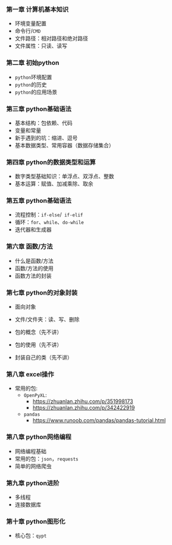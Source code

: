 
### 第一章 计算机基本知识 

- 环境变量配置
- 命令行/`CMD`
- 文件路径：相对路径和绝对路径
- 文件属性：只读、读写

### 第二章 初始python

- `python`环境配置
- `python`的历史
- `python`的应用场景

### 第三章 python基础语法

- 基本结构：包依赖、代码
- 变量和常量
- 新手遇到的坑：缩进、逗号
- 基本数据类型、常用容器（数据存储集合）

### 第四章 python的数据类型和运算

- 数字类型基础知识：单浮点、双浮点、整数
- 基本运算：赋值、加减乘除、取余


### 第五章 python基础语法

- 流程控制：`if-else`/` if-elif`
- 循环：`for`、`while`、`do-while`
- 迭代器和生成器

### 第六章 函数/方法

 - 什么是函数/方法
 - 函数/方法的使用
 - 函数方法的封装



### 第七章 python的对象封装

- 面向对象
- 文件/文件夹：读、写、删除

- 包的概念（先不讲）
- 包的使用（先不讲）
- 封装自己的类（先不讲）


### 第八章 excel操作

- 常用的包: 
	- `OpenPyXL`:
		- https://zhuanlan.zhihu.com/p/351998173 
		-  https://zhuanlan.zhihu.com/p/342422919
	- `pandas`
		- https://www.runoob.com/pandas/pandas-tutorial.html

### 第八章 python网络编程

- 网络编程基础
- 常用的包：`json`，`requests`
- 简单的网络爬虫


### 第九章 python进阶

- 多线程
- 连接数据库

### 第十章 python图形化

- 核心包：`qypt`

